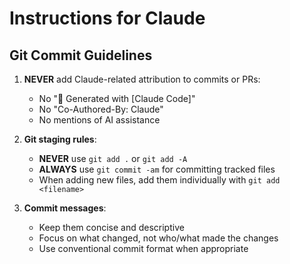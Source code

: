 # Instructions for Claude

## Git Commit Guidelines

1. **NEVER** add Claude-related attribution to commits or PRs:
   - No "🤖 Generated with [Claude Code]" 
   - No "Co-Authored-By: Claude"
   - No mentions of AI assistance

2. **Git staging rules**:
   - **NEVER** use `git add .` or `git add -A`
   - **ALWAYS** use `git commit -am` for committing tracked files
   - When adding new files, add them individually with `git add <filename>`

3. **Commit messages**:
   - Keep them concise and descriptive
   - Focus on what changed, not who/what made the changes
   - Use conventional commit format when appropriate